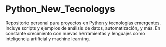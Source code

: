 # Python_New_Tecnologys
Repositorio personal para proyectos en Python y tecnologías emergentes. Incluye scripts y ejemplos de análisis de datos, automatización, y más. En constante crecimiento con nuevas herramientas y lenguajes como inteligencia artificial y machine learning.
